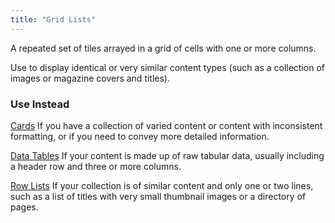 ```yaml
---
title: "Grid Lists"
---
```


A repeated set of tiles arrayed in a grid of cells with one or more columns.

Use to display identical or very similar content types (such as a collection of images or magazine covers and titles).

### Use Instead

[Cards](/patterns/components/cards/) If you have a collection of varied content or content with inconsistent formatting, or if you need to convey more detailed information.

[Data Tables](/patterns/components/data-tables/) If your content is made up of raw tabular data, usually including a header row and three or more columns.

[Row Lists](/patterns/components/row-lists/) If your collection is of similar content and only one or two lines, such as a list of titles with very small thumbnail images or a directory of pages.
